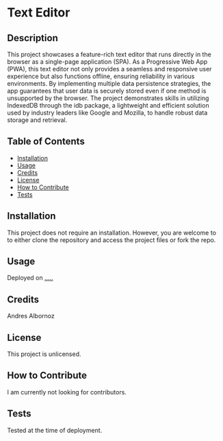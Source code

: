 # Text Editor

## Description
This project showcases a feature-rich text editor that runs directly in the browser as a single-page application (SPA). As a Progressive Web App (PWA), this text editor not only provides a seamless and responsive user experience but also functions offline, ensuring reliability in various environments. By implementing multiple data persistence strategies, the app guarantees that user data is securely stored even if one method is unsupported by the browser. The project demonstrates skills in utilizing IndexedDB through the idb package, a lightweight and efficient solution used by industry leaders like Google and Mozilla, to handle robust data storage and retrieval.

## Table of Contents
- [Installation](#installation)
- [Usage](#usage)
- [Credits](#credits)
- [License](#license)
- [How to Contribute](#how-to-contribute)
- [Tests](#tests)

## Installation
This project does not require an installation. However, you are welcome to to either clone the repository and access the project files or fork the repo.

## Usage
Deployed on [.....](.........)

## Credits
Andres Albornoz

## License
This project is unlicensed.

## How to Contribute
I am currently not looking for contributors.

## Tests
Tested at the time of deployment.
